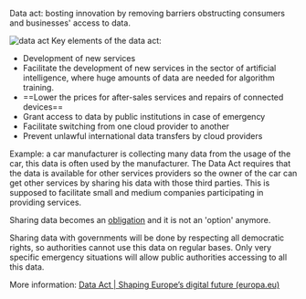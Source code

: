 Data act: bosting innovation by removing barriers obstructing consumers and businesses' access to data.

![_data act_](/posts/media/_data%20act_.jpg)
Key elements of the data act:

- Development of new services
- Facilitate the development of new services in the sector of artificial intelligence, where huge amounts of data are needed for algorithm training.
- ==Lower the prices for after-sales services and repairs of connected devices==
- Grant access to data by public institutions in case of emergency 
- Facilitate switching from one cloud provider to another
- Prevent unlawful international data transfers by cloud providers



Example: a car manufacturer is collecting many data from the usage of the car, this data is often used by the manufacturer. The Data Act requires that the data is available for other services providers so the owner of the car can get other services by sharing his data with those third parties. This is supposed to facilitate small and medium companies participating in providing services.

Sharing data becomes an <u>obligation</u> and it is not an 'option' anymore. 

Sharing data with governments will be done by respecting all democratic rights, so authorities cannot use this data on regular bases. Only very specific emergency situations will allow public authorities accessing to all this data.



More information: [Data Act | Shaping Europe’s digital future (europa.eu)](https://digital-strategy.ec.europa.eu/en/policies/data-act)

